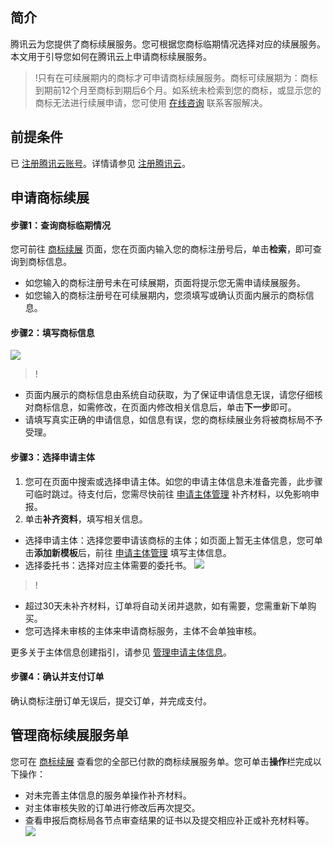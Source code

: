 ## 简介

腾讯云为您提供了商标续展服务。您可根据您商标临期情况选择对应的续展服务。本文用于引导您如何在腾讯云上申请商标续展服务。

 >!只有在可续展期内的商标才可申请商标续展服务。商标可续展期为：商标到期前12个月至商标到期后6个月。如系统未检索到您的商标，或显示您的商标无法进行续展申请，您可使用 [在线咨询](https://cloud.tencent.com/online-service?from=connect-us) 联系客服解决。

## 前提条件
已 [注册腾讯云账号](https://cloud.tencent.com/register?s_url=https%3A%2F%2Fcloud.tencent.com%2F)。详情请参见 [注册腾讯云](https://cloud.tencent.com/document/product/378/17985)。

## 申请商标续展

#### 步骤1：查询商标临期情况
您可前往 [商标续展](https://tm.cloud.tencent.com/extension) 页面，您在页面内输入您的商标注册号后，单击**检索**，即可查询到商标信息。
 - 如您输入的商标注册号未在可续展期，页面将提示您无需申请续展服务。
 - 如您输入的商标注册号在可续展期内，您须填写或确认页面内展示的商标信息。

#### 步骤2：填写商标信息
![](https://main.qcloudimg.com/raw/b45824165175f6f4a3d8015442c17d1e.png)
>! 
- 页面内展示的商标信息由系统自动获取，为了保证申请信息无误，请您仔细核对商标信息，如需修改，在页面内修改相关信息后，单击**下一步**即可。
- 请填写真实正确的申请信息，如信息有误，您的商标续展业务将被商标局不予受理。


#### 步骤3：选择申请主体
1. 您可在页面中搜索或选择申请主体。如您的申请主体信息未准备完善，此步骤可临时跳过。待支付后，您需尽快前往 [申请主体管理](https://console.cloud.tencent.com/tmr/subject) 补齐材料，以免影响申报。
2. 单击**补齐资料**，填写相关信息。
 - 选择申请主体：选择您要申请该商标的主体；如页面上暂无主体信息，您可单击**添加新模板**后，前往 [申请主体管理](https://console.cloud.tencent.com/tmr/subject) 填写主体信息。
 - 选择委托书：选择对应主体需要的委托书。
 ![](https://main.qcloudimg.com/raw/9432fa185fdd443eb8c7822fafdd70b4.png)

>!
- 超过30天未补齐材料，订单将自动关闭并退款，如有需要，您需重新下单购买。
- 您可选择未审核的主体来申请商标服务，主体不会单独审核。


更多关于主体信息创建指引，请参见 [管理申请主体信息](https://cloud.tencent.com/document/product/1145/40951)。

#### 步骤4：确认并支付订单
确认商标注册订单无误后，提交订单，并完成支付。


## 管理商标续展服务单

您可在 [商标续展](https://console.cloud.tencent.com/tmr/extended) 查看您的全部已付款的商标续展服务单。您可单击**操作**栏完成以下操作：
- 对未完善主体信息的服务单操作补齐材料。
- 对主体审核失败的订单进行修改后再次提交。
- 查看申报后商标局各节点审查结果的证书以及提交相应补正或补充材料等。
![](https://main.qcloudimg.com/raw/1081f9e29828b59bc0f829e9e722d651.png)
